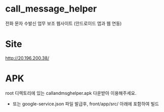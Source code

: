 # call_message_helper
전화 문자 수발신 업무 보조 웹사이트 (안드로이드 앱과 웹 연동)

# Site
http://20.196.200.38/

# APK
root 디렉토리에 있는 callandmsghelper.apk 다운받아 이용해주세요.
- 또는 google-service.json 파일 발급후, front/app/src/ 아래에 포함하여 빌드
